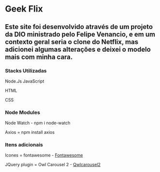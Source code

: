 # Geek Flix

## Este site foi desenvolvido através de um projeto da DIO ministrado pelo Felipe Venancio, e em um contexto geral seria o clone do Netflix, mas adicionei algumas alterações e deixei o modelo mais com minha cara.

### Stacks Utilizadas

Node.Js
JavaScript

HTML

CSS

### Node Modules
Node Watch - npm i node-watch

Axios = npm install axios

### Itens adicionais
Icones = fontawesome - [Fontawesome](https://fontawesome.com/)

JQuery plugin = Owl Carousel 2 - [Qwlcarousel2](https://owlcarousel2.github.io/OwlCarousel2/)
